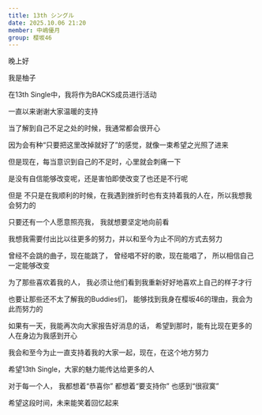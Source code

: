 ```yaml
---
title: 13th シングル
date: 2025.10.06 21:20
member: 中嶋優月
group: 樱坂46
---
```


晚上好


我是柚子









在13th Single中，我将作为BACKS成员进行活动


一直以来谢谢大家温暖的支持












当了解到自己不足之处的时候，我通常都会很开心

因为会有种“只要把这里改掉就好了”的感觉，就像一束希望之光照了进来








但是现在，每当意识到自己的不足时，心里就会刺痛一下

是没有自信能够改变呢，还是害怕即使改变了也还是不行呢









但是
不只是在我顺利的时候，在我遇到挫折时也有支持着我的人在，所以我想我会努力的



只要还有一个人愿意照亮我，
我就想要坚定地向前看










我想我需要付出比以往更多的努力，并以和至今为止不同的方式去努力



曾经不会跳的曲子，现在能跳了，
曾经唱不好的歌，现在能唱了，
所以相信自己一定能够改变








为了那些喜欢着我的人，
我必须让他们看到我重新好好地喜欢上自己的样子才行






也要让那些还不太了解我的Buddies们，
能够找到我身在樱坂46的理由，我会为此而努力的












如果有一天，我能再次向大家报告好消息的话，
希望到那时，能有比现在更多的人在身边为我感到开心







我会和至今为止一直支持着我的大家一起，现在，在这个地方努力











希望13th Single，大家的魅力能传达给更多的人





对于每一个人，
我都想着“恭喜你”
都想着“要支持你”
也感到“很寂寞”


希望这段时间，未来能笑着回忆起来
